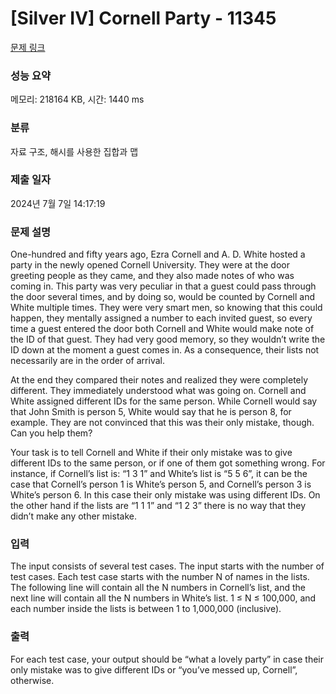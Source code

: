 # [Silver IV] Cornell Party - 11345 

[문제 링크](https://www.acmicpc.net/problem/11345) 

### 성능 요약

메모리: 218164 KB, 시간: 1440 ms

### 분류

자료 구조, 해시를 사용한 집합과 맵

### 제출 일자

2024년 7월 7일 14:17:19

### 문제 설명

<p>One-hundred and fifty years ago, Ezra Cornell and A. D. White hosted a party in the newly opened Cornell University. They were at the door greeting people as they came, and they also made notes of who was coming in. This party was very peculiar in that a guest could pass through the door several times, and by doing so, would be counted by Cornell and White multiple times. They were very smart men, so knowing that this could happen, they mentally assigned a number to each invited guest, so every time a guest entered the door both Cornell and White would make note of the ID of that guest. They had very good memory, so they wouldn’t write the ID down at the moment a guest comes in. As a consequence, their lists not necessarily are in the order of arrival.</p>

<p>At the end they compared their notes and realized they were completely different. They immediately understood what was going on. Cornell and White assigned different IDs for the same person. While Cornell would say that John Smith is person 5, White would say that he is person 8, for example. They are not convinced that this was their only mistake, though. Can you help them?</p>

<p>Your task is to tell Cornell and White if their only mistake was to give different IDs to the same person, or if one of them got something wrong. For instance, if Cornell’s list is: “1 3 1” and White’s list is “5 5 6”, it can be the case that Cornell’s person 1 is White’s person 5, and Cornell’s person 3 is White’s person 6. In this case their only mistake was using different IDs. On the other hand if the lists are “1 1 1” and “1 2 3” there is no way that they didn’t make any other mistake.</p>

### 입력 

 <p>The input consists of several test cases. The input starts with the number of test cases. Each test case starts with the number N of names in the lists. The following line will contain all the N numbers in Cornell’s list, and the next line will contain all the N numbers in White’s list. 1 ≤ N ≤ 100,000, and each number inside the lists is between 1 to 1,000,000 (inclusive).</p>

### 출력 

 <p>For each test case, your output should be “what a lovely party” in case their only mistake was to give different IDs or “you’ve messed up, Cornell”, otherwise.</p>

